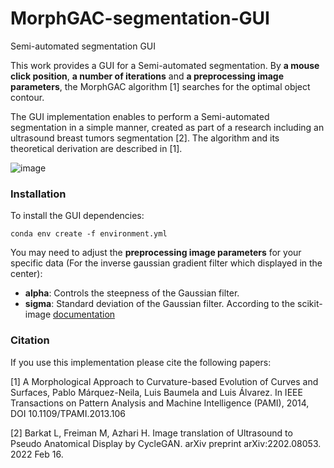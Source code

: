 # MorphGAC-segmentation-GUI
Semi-automated segmentation GUI

This work provides a GUI for a Semi-automated segmentation.
By **a mouse click position**, **a number of iterations** and **a preprocessing image parameters**,
the MorphGAC algorithm [1] searches for the optimal object contour.

The GUI implementation enables to perform a Semi-automated segmentation in a simple manner,
created as part of a research including an ultrasound breast tumors segmentation [2].
The algorithm and its theoretical derivation are described in [1].

![image](https://user-images.githubusercontent.com/67235383/170678265-7e33ca89-02e5-4899-9241-aac73f1f00f6.png)


### Installation
To install the GUI dependencies:

```
conda env create -f environment.yml
```

You may need to adjust the **preprocessing image parameters** for your specific data (For the inverse gaussian gradient filter which displayed in the center): 
- **alpha**: Controls the steepness of the Gaussian filter.
- **sigma**: Standard deviation of the Gaussian filter.
According to the scikit-image [documentation]([https://scikit-image.org/docs/stable/api/skimage.segmentation.html#skimage.segmentation.inverse_gaussian_gradient])



### Citation
If you use this implementation please cite the following papers:

   [1] A Morphological Approach to Curvature-based Evolution of Curves and
       Surfaces, Pablo Márquez-Neila, Luis Baumela and Luis Álvarez. In IEEE
       Transactions on Pattern Analysis and Machine Intelligence (PAMI),
       2014, DOI 10.1109/TPAMI.2013.106

   [2] Barkat L, Freiman M, Azhari H. Image translation of Ultrasound to Pseudo
       Anatomical Display by CycleGAN. arXiv preprint arXiv:2202.08053. 2022 Feb 16.
